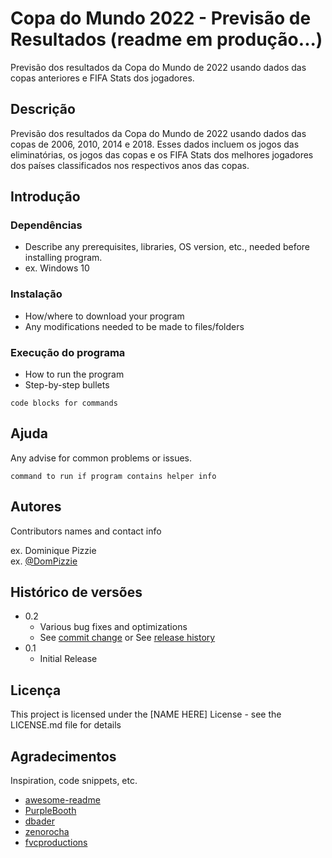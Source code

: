 # Copa do Mundo 2022 - Previsão de Resultados (readme em produção...)

Previsão dos resultados da Copa do Mundo de 2022 usando dados das copas anteriores e FIFA Stats dos jogadores.

## Descrição

Previsão dos resultados da Copa do Mundo de 2022 usando dados das copas de 2006, 2010, 2014 e 2018. Esses dados incluem os jogos das eliminatórias, os jogos das copas e os FIFA Stats dos melhores jogadores dos países classificados nos respectivos anos das copas.

## Introdução

### Dependências

* Describe any prerequisites, libraries, OS version, etc., needed before installing program.
* ex. Windows 10

### Instalação

* How/where to download your program
* Any modifications needed to be made to files/folders

### Execução do programa

* How to run the program
* Step-by-step bullets
```
code blocks for commands
```

## Ajuda

Any advise for common problems or issues.
```
command to run if program contains helper info
```

## Autores

Contributors names and contact info

ex. Dominique Pizzie  
ex. [@DomPizzie](https://twitter.com/dompizzie)

## Histórico de versões

* 0.2
    * Various bug fixes and optimizations
    * See [commit change]() or See [release history]()
* 0.1
    * Initial Release

## Licença

This project is licensed under the [NAME HERE] License - see the LICENSE.md file for details

## Agradecimentos

Inspiration, code snippets, etc.
* [awesome-readme](https://github.com/matiassingers/awesome-readme)
* [PurpleBooth](https://gist.github.com/PurpleBooth/109311bb0361f32d87a2)
* [dbader](https://github.com/dbader/readme-template)
* [zenorocha](https://gist.github.com/zenorocha/4526327)
* [fvcproductions](https://gist.github.com/fvcproductions/1bfc2d4aecb01a834b46)